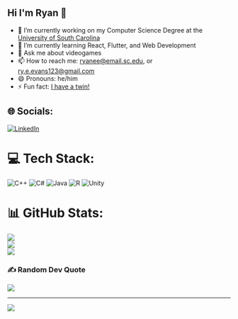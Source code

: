 ## Hi I'm Ryan 👋

- 🔭 I’m currently working on my Computer Science Degree at the [University of South Carolina](https://sc.edu)
- 🌱 I’m currently learning React, Flutter, and Web Development
- 💬 Ask me about videogames
- 📫 How to reach me: ryanee@email.sc.edu, or ry.e.evans123@gmail.com
- 😄 Pronouns: he/him
- ⚡ Fun fact: [I have a twin!](https://github.com/JalenEvans)


## 🌐 Socials:
[![LinkedIn](https://img.shields.io/badge/LinkedIn-%230077B5.svg?logo=linkedin&logoColor=white)](https://linkedin.com/in/ryan-evans-981426249) 

# 💻 Tech Stack:
![C++](https://img.shields.io/badge/c++-%2300599C.svg?style=for-the-badge&logo=c%2B%2B&logoColor=white) ![C#](https://img.shields.io/badge/c%23-%23239120.svg?style=for-the-badge&logo=csharp&logoColor=white) ![Java](https://img.shields.io/badge/java-%23ED8B00.svg?style=for-the-badge&logo=openjdk&logoColor=white) ![R](https://img.shields.io/badge/r-%23276DC3.svg?style=for-the-badge&logo=r&logoColor=white) ![Unity](https://img.shields.io/badge/unity-%23000000.svg?style=for-the-badge&logo=unity&logoColor=white)
# 📊 GitHub Stats:
![](https://github-readme-stats.vercel.app/api?username=RynEEvans&theme=shadow_blue&hide_border=false&include_all_commits=true&count_private=true)<br/>
![](https://nirzak-streak-stats.vercel.app/?user=RynEEvans&theme=shadow_blue&hide_border=false)<br/>
![](https://github-readme-stats.vercel.app/api/top-langs/?username=RynEEvans&theme=shadow_blue&hide_border=false&include_all_commits=true&count_private=true&layout=compact)

### ✍️ Random Dev Quote
![](https://quotes-github-readme.vercel.app/api?type=horizontal&theme=tokyonight)

---
[![](https://visitcount.itsvg.in/api?id=RynEEvans&icon=0&color=0)](https://visitcount.itsvg.in)

<!-- Proudly created with GPRM ( https://gprm.itsvg.in ) -->